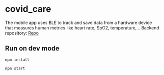 # covid_care
The mobile app uses BLE to track and save data from a hardware device that measures human metrics like heart rate, SpO2, temperature,...
Backend repository: [Repo](https://github.com/datrhi/FIOT)
## Run on dev mode
```
npm install

npm start
```

